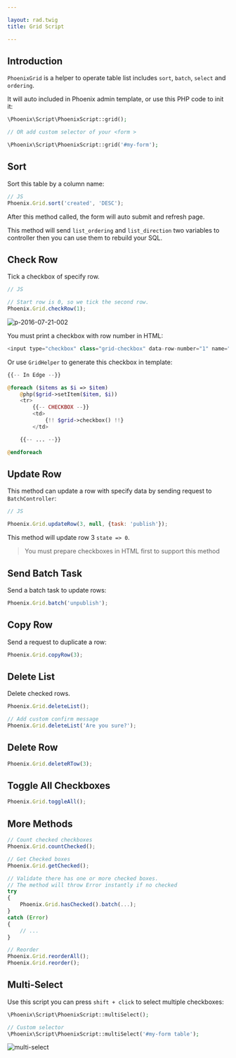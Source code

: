```yaml
---

layout: rad.twig
title: Grid Script

---
```


## Introduction

`PhoenixGrid` is a helper to operate table list includes `sort`, `batch`, `select` and `ordering`.

It will auto included in Phoenix admin template, or use this PHP code to init it:

``` php
\Phoenix\Script\PhoenixScript::grid();

// OR add custom selector of your <form >

\Phoenix\Script\PhoenixScript::grid('#my-form');
```

## Sort

Sort this table by a column name:

``` js
// JS
Phoenix.Grid.sort('created', 'DESC');
```

After this method called, the form will auto submit and refresh page.

This method will send `list_ordering` and `list_direction` two variables to controller then you can use them to rebuild your SQL.

## Check Row

Tick a checkbox of specify row.

``` js
// JS

// Start row is 0, so we tick the second row.
Phoenix.Grid.checkRow(1);
```

![p-2016-07-21-002](https://cloud.githubusercontent.com/assets/1639206/17011424/9e8f52f8-4f40-11e6-8fe5-7e8e95d78f06.jpg)

You must print a checkbox with row number in HTML:

``` php
<input type="checkbox" class="grid-checkbox" data-row-number="1" name="id[1]" value="2">
```

Or use `GridHelper` to generate this checkbox in template:

``` php
{{-- In Edge --}}

@foreach ($items as $i => $item)
    @php($grid->setItem($item, $i))
    <tr>
        {{-- CHECKBOX --}}
        <td>
            {!! $grid->checkbox() !!}
        </td>

    {{-- ... --}}

@endforeach
```

## Update Row

This method can update a row with specify data by sending request to `BatchController`:

``` js
// JS

Phoenix.Grid.updateRow(3, null, {task: 'publish'});
```

This method will update row 3 `state => 0`.

> You must prepare checkboxes in HTML first to support this method

## Send Batch Task

Send a batch task to update rows:

``` js
Phoenix.Grid.batch('unpublish');
```

## Copy Row

Send a request to duplicate a row:

``` js
Phoenix.Grid.copyRow(3);
```

## Delete List

Delete checked rows.

``` js
Phoenix.Grid.deleteList();

// Add custom confirm message
Phoenix.Grid.deleteList('Are you sure?');
```

## Delete Row

``` js
Phoenix.Grid.deleteRTow(3);
```

## Toggle All Checkboxes

``` js
Phoenix.Grid.toggleAll();
```

## More Methods

``` js
// Count checked checkboxes
Phoenix.Grid.countChecked();

// Get Checked boxes
Phoenix.Grid.getChecked();

// Validate there has one or more checked boxes.
// The method will throw Error instantly if no checked
try
{
    Phoenix.Grid.hasChecked().batch(...);
}
catch (Error)
{
    // ...
}

// Reorder
Phoenix.Grid.reorderAll();
Phoenix.Grid.reorder();
```

## Multi-Select

Use this script you can press `shift + click` to select multiple checkboxes:

``` php
\Phoenix\Script\PhoenixScript::multiSelect();

// Custom selector
\Phoenix\Script\PhoenixScript::multiSelect('#my-form table');
```

![multi-select](https://cloud.githubusercontent.com/assets/1639206/17023918/6391d444-4f88-11e6-9822-d23b771e6d59.gif)

